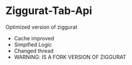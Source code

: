 # Ziggurat-Tab-Api
Optimized version of ziggurat

- Cache improved
- Simpified Logic
- Changed thread
- WARNING: IS A FORK VERSION OF ZIGGURAT
